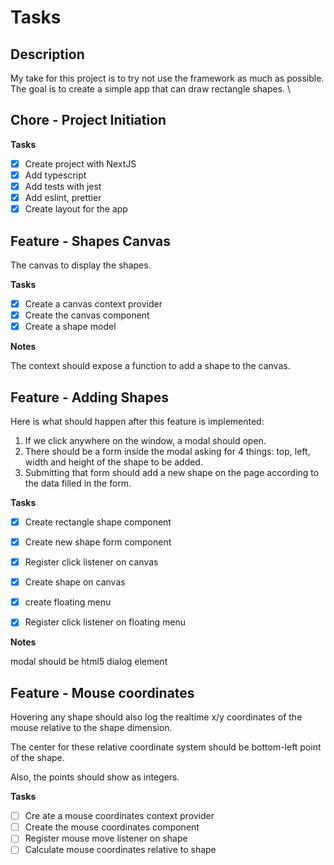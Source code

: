 # Tasks

## Description

My take for this project is to try not use the framework as much as possible. \
The goal is to create a simple app that can draw rectangle shapes. \

## Chore - Project Initiation

**Tasks**

- [x] Create project with NextJS
- [x] Add typescript
- [x] Add tests with jest
- [x] Add eslint, prettier
- [x] Create layout for the app

## Feature - Shapes Canvas

The canvas to display the shapes.

**Tasks**

- [x] Create a canvas context provider
- [x] Create the canvas component
- [x] Create a shape model

**Notes**

The context should expose a function to add a shape to the canvas.

## Feature - Adding Shapes

Here is what should happen after this feature is implemented:

1. If we click anywhere on the window, a modal should open.
2. There should be a form inside the modal asking for 4 things: top, left, width and height of the shape to be
   added.
3. Submitting that form should add a new shape on the page according to the data filled in the form.

**Tasks**

- [x] Create rectangle shape component
- [x] Create new shape form component
- [x] Register click listener on canvas
- [x] Create shape on canvas

- [x] create floating menu
- [x] Register click listener on floating menu

**Notes**

modal should be html5 dialog element

## Feature - Mouse coordinates

Hovering any shape should also log the realtime x/y coordinates of the mouse relative to the shape dimension.

The center for these relative coordinate system should be bottom-left point of the shape.

Also, the points should show as integers.

**Tasks**

- [ ] Cre ate a mouse coordinates context provider
- [ ] Create the mouse coordinates component
- [ ] Register mouse move listener on shape
- [ ] Calculate mouse coordinates relative to shape